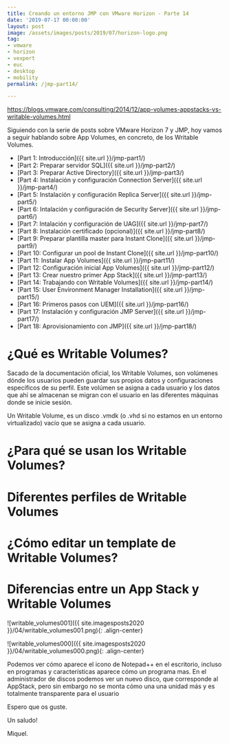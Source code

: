 ```yaml
---
title: Creando un entorno JMP con VMware Horizon - Parte 14
date: '2019-07-17 00:00:00'
layout: post
image: /assets/images/posts/2019/07/horizon-logo.png
tag:
- vmware
- horizon
- vexpert
- euc
- desktop
- mobility
permalink: /jmp-part14/

---
```


https://blogs.vmware.com/consulting/2014/12/app-volumes-appstacks-vs-writable-volumes.html


Siguiendo con la serie de posts sobre VMware Horizon 7 y JMP, hoy vamos a seguir hablando sobre App Volumes, en concreto, de los Writable Volumes.

- [Part 1: Introducción]({{ site.url }}/jmp-part1/)
- [Part 2: Preparar servidor SQL]({{ site.url }}/jmp-part2/)
- [Part 3: Preparar Active Directory]({{ site.url }}/jmp-part3/)
- [Part 4: Instalación y configuración Connection Server]({{ site.url }}/jmp-part4/)
- [Part 5: Instalación y configuración Replica Server]({{ site.url }}/jmp-part5/)
- [Part 6: Intalación y configuración de Security Server]({{ site.url }}/jmp-part6/)
- [Part 7: Intalación y configuración de UAG]({{ site.url }}/jmp-part7/)
- [Part 8: Instalación certificado (opcional)]({{ site.url }}/jmp-part8/)
- [Part 9: Preparar plantilla master para Instant Clone]({{ site.url }}/jmp-part9/)
- [Part 10: Configurar un pool de Instant Clone]({{ site.url }}/jmp-part10/)
- [Part 11: Instalar App Volumes]({{ site.url }}/jmp-part11/)
- [Part 12: Configuración inicial App Volumes]({{ site.url }}/jmp-part12/)
- [Part 13: Crear nuestro primer App Stack]({{ site.url }}/jmp-part13/)
- [Part 14: Trabajando con Writable Volumes]({{ site.url }}/jmp-part14/)
- [Part 15: User Environment Manager Installation]({{ site.url }}/jmp-part15/)
- [Part 16: Primeros pasos con UEM]({{ site.url }}/jmp-part16/)
- [Part 17: Instalación y configuración JMP Server]({{ site.url }}/jmp-part17/)
- [Part 18: Aprovisionamiento con JMP]({{ site.url }}/jmp-part18/)

#	¿Qué es Writable Volumes?

Sacado de la documentación oficial, los Writable Volumes, son volúmenes dónde los usuarios pueden guardar sus propios datos y configuraciones específicos de su perfil. Este volúmen se asigna a cada usuario y los datos que ahí se almacenan se migran con el usuario en las diferentes máquinas donde se inicie sesión.

Un Writable Volume, es un disco .vmdk (o .vhd si no estamos en un entorno virtualizado) vacío que se asigna a cada usuario.

#	¿Para qué se usan los Writable Volumes?

#	Diferentes perfiles de Writable Volumes

#	¿Cómo editar un template de Writable Volumes?

#	Diferencias entre un App Stack y Writable Volumes

![writable_volumes001]({{ site.imagesposts2020 }}/04/writable_volumes001.png){: .align-center}

![writable_volumes000]({{ site.imagesposts2020 }}/04/writable_volumes000.png){: .align-center}

Podemos ver cómo aparece el icono de Notepad++ en el escritorio, incluso en programas y características aparece cómo un programa mas.
En el administrador de discos podemos ver un nuevo disco, que corresponde al AppStack, pero sin embargo no se monta cómo una una unidad más y es totalmente transparente para el usuario

Espero que os guste.

Un saludo!

Miquel.



